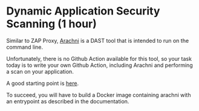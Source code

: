 # Dynamic Application Security Scanning (1 hour)

Similar to ZAP Proxy, [Arachni](https://www.arachni-scanner.com) is a DAST tool that is intended to run on the command line.

Unfortunately, there is no Github Action available for this tool, so your task today is to write your own Github Action, including Arachni and performing a scan on your application.

A good starting point is [here](https://help.github.com/en/actions/building-actions/creating-a-docker-container-action).

To succeed, you will have to build a Docker image containing arachni with an entrypoint as described in the documentation.
